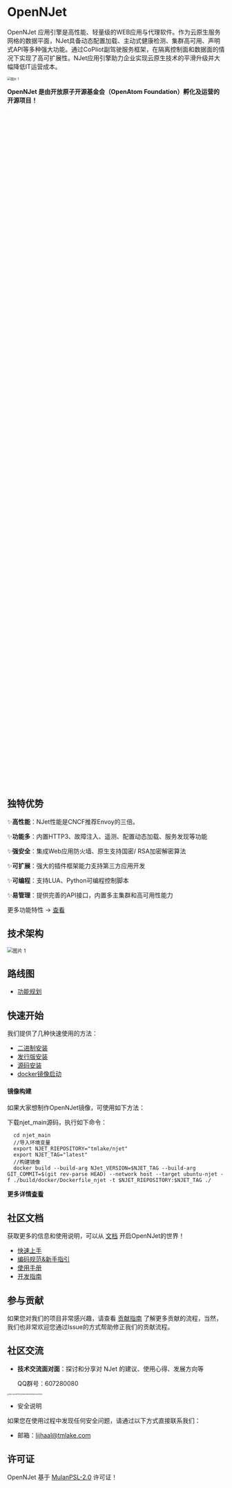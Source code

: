 # OpenNJet

OpenNJet 应用引擎是高性能、轻量级的WEB应用与代理软件。作为云原生服务网格的数据平面，NJet具备动态配置加载、主动式健康检测、集群高可用、声明式API等多种强大功能。通过CoPliot副驾驶服务框架，在隔离控制面和数据面的情况下实现了高可扩展性。NJet应用引擎助力企业实现云原生技术的平滑升级并大幅降低IT运营成本。

<img src="https://gitee.com/gebona/picture/raw/master/202308031418513.png" alt="图片 1" style="zoom:50%;" />

**OpenNJet 是由开放原子开源基金会（OpenAtom Foundation）孵化及运营的开源项目！**

<img src="https://gitee.com/gebona/picture/raw/master/202403151548527.svg" width=40% alt="LOGO" style="zoom:5%;" />

## 独特优势

✨**高性能**：NJet性能是CNCF推荐Envoy的三倍。

✨**功能多**：内置HTTP3、故障注入、遥测、配置动态加载、服务发现等功能

✨**强安全**：集成Web应用防火墙、原生支持国密/ RSA加密解密算法

✨**可扩展**：强大的插件框架能力支持第三方应用开发

✨**可编程**：支持LUA、Python可编程控制脚本

✨**易管理**：提供完善的API接口，内置多主集群和高可用性能力

更多功能特性 -> [查看](https://gitee.com/njet-rd/docs/blob/master/zh-cn/OpenNJet%E5%8A%9F%E8%83%BD%E7%89%B9%E6%80%A7.md)

## 技术架构

<img src="https://gitee.com/gebona/picture/raw/master/202403151528500.png" alt="图片 1" style="zoom:80%;" />

## 路线图

- [功能规划](https://gitee.com/njet-rd/njet/milestones/190511)

## **快速开始**

  我们提供了几种快速使用的方法：

-    [二进制安装](https://njet.org.cn/docs/quickstart/#1-%E4%BA%8C%E8%BF%9B%E5%88%B6%E5%AE%89%E8%A3%85)
-    [发行版安装](https://njet.org.cn/docs/quickstart/#2-%E5%AE%89%E8%A3%85%E5%8F%91%E8%A1%8C%E7%89%88)
-    [源码安装](https://njet.org.cn/docs/quickstart/#3-%E6%BA%90%E7%A0%81%E5%AE%89%E8%A3%85)
-    [docker镜像启动](https://njet.org.cn/cases/njet-docker/)

#### **镜像构建**

  如果大家想制作OpenNJet镜像，可使用如下方法：

下载njet_main源码，执行如下命令：
```
  cd njet_main
  //导入环境变量
  export NJET_RIEPOSITORY="tmlake/njet"
  export NJET_TAG="latest"
  //构建镜像
  docker build --build-arg NJet_VERSION=$NJET_TAG --build-arg GIT_COMMIT=$(git rev-parse HEAD) --network host --target ubuntu-njet -f ./build/docker/Dockerfile_njet -t $NJET_RIEPOSITORY:$NJET_TAG ./
```

**更多详情[查看](https://njet.org.cn/docs/quickstart/)**

## 社区文档

获取更多的信息和使用说明，可以从 [文档](https://gitee.com/njet-rd/docs) 开启OpenNJet的世界！

- [快速上手](https://njet.org.cn/docs/quickstart/)
- [编码规范&新手指引](https://gitee.com/njet-rd/docs/blob/master/zh-cn/OpenNJet%E7%BC%96%E7%A0%81%E8%A7%84%E8%8C%83%E4%BB%A5%E5%8F%8A%E6%96%B0%E6%89%8B%E6%8C%87%E5%BC%95.md)
- [使用手册](https://gitee.com/njet-rd/docs)
- [开发指南](https://gitee.com/njet-rd/docs/blob/master/zh-cn/CoPilot%E5%BC%80%E5%8F%91%E6%8C%87%E5%8D%97.md)

## 参与贡献

如果您对我们的项目非常感兴趣，请查看 [贡献指南](https://gitee.com/njet-rd/community/blob/master/%E5%BC%80%E5%8F%91%E8%80%85%E8%B4%A1%E7%8C%AE%E6%8C%87%E5%8D%97.md) 了解更多贡献的流程，当然，我们也非常欢迎您通过Issue的方式帮助修正我们的贡献流程。


## 社区交流

- **技术交流面对面**：探讨和分享对 NJet 的建议、使用心得、发展方向等

	QQ群号：607280080

<img src="https://gitee.com/gebona/picture/raw/master/202308031735418.png" alt="WeChat7df7875d28df2f367d1693b20a30762b" style="zoom:25%;" />

- 安全说明

如果您在使用过程中发现任何安全问题，请通过以下方式直接联系我们： 

- 邮箱：lijhaal@tmlake.com

## 许可证

OpenNJet 基于 [MulanPSL-2.0](http://license.coscl.org.cn/MulanPSL2/) 许可证！


